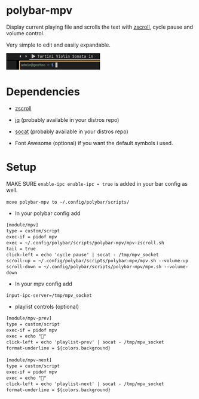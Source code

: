 # polybar-mpv

Display current playing file and scrolls the text with [zscroll](https://github.com/noctuid/zscroll#installation), cycle pause and volume control. 

Very simple to edit and easily expandable.

![](screenshots/mpv.gif)
# Dependencies
* [zscroll](https://github.com/noctuid/zscroll#installation)

* [jq](https://stedolan.github.io/jq/download/) (probably available in your distros repo)

* [socat](http://www.dest-unreach.org/socat/) (probably available in your distros repo)

* Font Awesome (optional) if you want the default symbols i used.

# Setup
MAKE SURE ```enable-ipc enable-ipc = true``` is added in your bar config as well.

```move polybar-mpv to ~/.config/polybar/scripts/```

* In your polybar config add
```
[module/mpv]
type = custom/script
exec-if = pidof mpv 
exec = ~/.config/polybar/scripts/polybar-mpv/mpv-zscroll.sh
tail = true
click-left = echo 'cycle pause' | socat - /tmp/mpv_socket 
scroll-up = ~/.config/polybar/scripts/polybar-mpv/mpv.sh --volume-up
scroll-down = ~/.config/polybar/scripts/polybar-mpv/mpv.sh --volume-down
```

* In your mpv config add
```
input-ipc-server=/tmp/mpv_socket
```

* playlist controls (optional)
```
[module/mpv-prev]
type = custom/script
exec-if = pidof mpv
exec = echo ""
click-left = echo 'playlist-prev' | socat - /tmp/mpv_socket
format-underline = ${colors.background}

[module/mpv-next]
type = custom/script
exec-if = pidof mpv
exec = echo ""
click-left = echo 'playlist-next' | socat - /tmp/mpv_socket
format-underline = ${colors.background}
```

